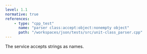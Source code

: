 ```yaml
---
level: 1.1
normative: true
references:
    - type: "cpp_test"
      name: "parser class:accept:object:nonempty object"
      path: "/workspaces/json/tests/src/unit-class_parser.cpp"
---
```


The service accepts strings as names. 